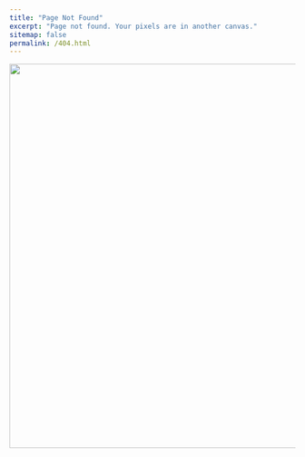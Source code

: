 ```yaml
---
title: "Page Not Found"
excerpt: "Page not found. Your pixels are in another canvas."
sitemap: false
permalink: /404.html
---
```


<img title="" src="../images/404/950bd0fe24a9b52f6d1aa02e4882ba541320f890.jpg" alt="" data-align="center" width="678">